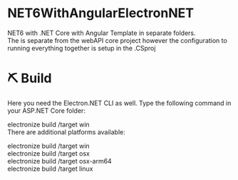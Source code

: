 # NET6WithAngularElectronNET

NET6 with .NET Core with Angular Template in separate folders. <br>
The is separate from the webAPI core project however the configuration to running everything together is setup in the .CSproj

# 

# ⛏ Build
Here you need the Electron.NET CLI as well. Type the following command in your ASP.NET Core folder:

electronize build /target win<br>
There are additional platforms available:<br>

electronize build /target win<br>
electronize build /target osx<br>
electronize build /target osx-arm64<br>
electronize build /target linux<br>


